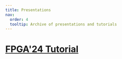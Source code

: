 ```yaml
---
title: Presentations
nav:
  order: 4
  tooltip: Archive of presentations and tutorials
---
```


# [FPGA'24 Tutorial](./fpga24/index.html)